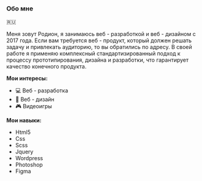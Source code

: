 ### Обо мне
:ru:

Меня зовут Родион, я занимаюсь веб - разработкой и веб - дизайном с 2017 года. Если вам требуется веб - продукт, который должен решать задачу и привлекать аудиторию, то вы обратились по адресу. В своей работе я применяю комплексный стандартизированный подход к процессу прототипирования, дизайна и разработки, что гарантирует качество конечного продукта.

**Мои интересы:**
- 💻 Веб - разработка
- 🎨 Веб - дизайн
- 🎮 Видеоигры

**Мои навыки:**
- Html5
- Css
- Scss
- Jquery
- Wordpress
- Photoshop
- Figma
